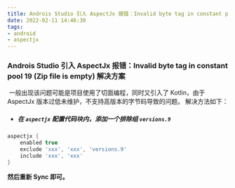 ```yaml
---
title: Androis Studio 引入 AspectJx 报错：Invalid byte tag in constant pool 19 解决方案
date: 2022-02-11 14:46:30
tags: 
- android
- aspectjx
---
```


### Androis Studio 引入 AspectJx 报错：Invalid byte tag in constant pool 19 (Zip file is empty) 解决方案

​		一般出现该问题可能是项目使用了切面编程，同时又引入了 Kotlin，由于 AspectJx 版本过低未维护，不支持高版本的字节码导致的问题。
​		解决方法如下：

- ##### 在 `aspectjx` 配置代码块内，添加一个排除组 `versions.9` 

```groovy
aspectjx {
    enabled true
    exclude 'xxx', 'xxx', 'versions.9'
    include 'xxx', 'xxx'
}
```

**然后重新 Sync 即可。**

